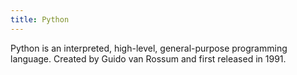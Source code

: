 ```yaml
---
title: Python
---
```


Python is an interpreted, high-level, general-purpose programming language. Created by Guido van Rossum and first released in 1991.

